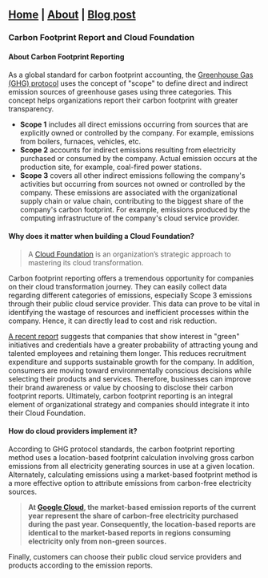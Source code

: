## [Home](https://vijaykrishnansr.github.io/) | [About](https://vijaykrishnansr.github.io/docs/About.html) | [Blog post](https://vijaykrishnansr.github.io/docs/Blogpost.html)

### Carbon Footprint Report and Cloud Foundation

#### About Carbon Footprint Reporting

As a global standard for carbon footprint accounting, the [Greenhouse Gas (GHG) protocol](https://ghgprotocol.org/standards/scope-3-standard) uses the concept of "scope" to define direct and indirect emission sources of greenhouse gases using three categories. This concept helps organizations report their carbon footprint with greater transparency.
-	**Scope 1** includes all direct emissions occurring from sources that are explicitly owned or controlled by the company. For example, emissions from boilers, furnaces, vehicles, etc. 
-	**Scope 2** accounts for indirect emissions resulting from electricity purchased or consumed by the company. Actual emission occurs at the production site, for example, coal-fired power stations.
-	**Scope 3** covers all other indirect emissions following the company's activities but occurring from sources not owned or controlled by the company. These emissions are associated with the organizational supply chain or value chain, contributing to the biggest share of the company's carbon footprint. For example, emissions produced by the computing infrastructure of the company's cloud service provider.

#### Why does it matter when building a Cloud Foundation?

> A [Cloud Foundation](https://cloudfoundation.meshcloud.io/understanding-cloud-foundation/#what-is-a-cloud-foundation) is an organization’s strategic approach to mastering its cloud transformation.

Carbon footprint reporting offers a tremendous opportunity for companies on their cloud transformation journey. They can easily collect data regarding different categories of emissions, especially Scope 3 emissions through their public cloud service provider. This data can prove to be vital in identifying the wastage of resources and inefficient processes within the company. Hence, it can directly lead to cost and risk reduction.

[A recent report](https://www.deseret.com/2007/11/19/20054327/how-going-green-draws-talent-cuts-costs) suggests that companies that show interest in "green" initiatives and credentials have a greater probability of attracting young and talented employees and retaining them longer. This reduces recruitment expenditure and supports sustainable growth for the company. In addition, consumers are moving toward environmentally conscious decisions while selecting their products and services. Therefore, businesses can improve their brand awareness or value by choosing to disclose their carbon footprint reports. Ultimately, carbon footprint reporting is an integral element of organizational strategy and  companies should integrate it into their Cloud Foundation.

#### How do cloud providers implement it?

According to GHG protocol standards, the carbon footprint reporting method uses a location-based footprint calculation involving gross carbon emissions from all electricity generating sources in use at a given location. Alternately, calculating emissions using a market-based footprint method is a more effective option to attribute emissions from carbon-free electricity sources.

> **At [Google Cloud](https://cloud.google.com/carbon-footprint/docs/methodology), the market-based emission reports of the current year represent the share of carbon-free electricity purchased during the past year. Consequently, the location-based reports are identical to the market-based reports in regions consuming electricity only from non-green sources.**

Finally, customers can choose their public cloud service providers and products according to the emission reports.
